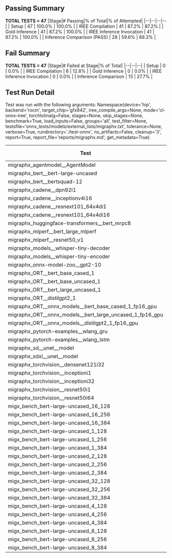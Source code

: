 ## Passing Summary

**TOTAL TESTS = 47**
|Stage|# Passing|% of Total|% of Attempted|
|--|--|--|--|
| Setup | 47 | 100.0% | 100.0% |
| IREE Compilation | 41 | 87.2% | 87.2% |
| Gold Inference | 41 | 87.2% | 100.0% |
| IREE Inference Invocation | 41 | 87.2% | 100.0% |
| Inference Comparison (PASS) | 28 | 59.6% | 68.3% |
## Fail Summary

**TOTAL TESTS = 47**
|Stage|# Failed at Stage|% of Total|
|--|--|--|
| Setup | 0 | 0.0% |
| IREE Compilation | 6 | 12.8% |
| Gold Inference | 0 | 0.0% |
| IREE Inference Invocation | 0 | 0.0% |
| Inference Comparison | 13 | 27.7% |
## Test Run Detail
Test was run with the following arguments:
Namespace(device='hip', backend='rocm', target_chip='gfx942', iree_compile_args=None, mode='cl-onnx-iree', torchtolinalg=False, stages=None, skip_stages=None, benchmark=True, load_inputs=False, groups='all', test_filter=None, testsfile='onnx_tests/models/external_lists/migraphx.txt', tolerance=None, verbose=True, rundirectory='./test-onnx', no_artifacts=False, cleanup='3', report=True, report_file='reports/migraphx.md', get_metadata=True)

| Test | Exit Status | Mean Benchmark Time (ms) | Notes |
|--|--|--|--|
| migraphx_agentmodel__AgentModel | compilation | None | |
| migraphx_bert__bert-large-uncased | PASS | 19.4052077907448 | |
| migraphx_bert__bertsquad-12 | compilation | None | |
| migraphx_cadene__dpn92i1 | Numerics | 42.45939111569896 | |
| migraphx_cadene__inceptionv4i16 | PASS | 149.34534120062986 | |
| migraphx_cadene__resnext101_64x4di1 | Numerics | 114.1818405335976 | |
| migraphx_cadene__resnext101_64x4di16 | Numerics | 370.2828465805699 | |
| migraphx_huggingface-transformers__bert_mrpc8 | PASS | 7.380122987128662 | |
| migraphx_mlperf__bert_large_mlperf | Numerics | 23.489079122535056 | |
| migraphx_mlperf__resnet50_v1 | compilation | None | |
| migraphx_models__whisper-tiny-decoder | PASS | 34.69952729841073 | |
| migraphx_models__whisper-tiny-encoder | Numerics | 145.8738423573474 | |
| migraphx_onnx-model-zoo__gpt2-10 | compilation | None | |
| migraphx_ORT__bert_base_cased_1 | PASS | 111.5104772357477 | |
| migraphx_ORT__bert_base_uncased_1 | PASS | 100.89081186535101 | |
| migraphx_ORT__bert_large_uncased_1 | PASS | 500.4231253017981 | |
| migraphx_ORT__distilgpt2_1 | PASS | 54.01244353598509 | |
| migraphx_ORT__onnx_models__bert_base_cased_1_fp16_gpu | Numerics | 63.32393315140947 | |
| migraphx_ORT__onnx_models__bert_large_uncased_1_fp16_gpu | Numerics | 296.7436285689473 | |
| migraphx_ORT__onnx_models__distilgpt2_1_fp16_gpu | Numerics | 32.209065340628676 | |
| migraphx_pytorch-examples__wlang_gru | PASS | 16.073342182983954 | |
| migraphx_pytorch-examples__wlang_lstm | PASS | 6.095102573414155 | |
| migraphx_sd__unet__model | import_model | None | |
| migraphx_sdxl__unet__model | import_model | None | |
| migraphx_torchvision__densenet121i32 | Numerics | 76.60630655785401 | |
| migraphx_torchvision__inceptioni1 | PASS | 39.69744883512181 | |
| migraphx_torchvision__inceptioni32 | PASS | 100.24145857564038 | |
| migraphx_torchvision__resnet50i1 | Numerics | 11.321204031006461 | |
| migraphx_torchvision__resnet50i64 | Numerics | 193.87476631285003 | |
| migx_bench_bert-large-uncased_16_128 | PASS | 38.40308734733197 | |
| migx_bench_bert-large-uncased_16_256 | PASS | 60.28613221779879 | |
| migx_bench_bert-large-uncased_16_384 | Numerics | 82.20959256437641 | |
| migx_bench_bert-large-uncased_1_128 | PASS | 13.046409325375231 | |
| migx_bench_bert-large-uncased_1_256 | PASS | 13.340917817147085 | |
| migx_bench_bert-large-uncased_1_384 | PASS | 19.508350657782067 | |
| migx_bench_bert-large-uncased_2_128 | PASS | 12.601673785996221 | |
| migx_bench_bert-large-uncased_2_256 | PASS | 13.277948971650323 | |
| migx_bench_bert-large-uncased_2_384 | PASS | 21.95919064494471 | |
| migx_bench_bert-large-uncased_32_128 | PASS | 73.50830325546364 | |
| migx_bench_bert-large-uncased_32_256 | PASS | 115.76298942478995 | |
| migx_bench_bert-large-uncased_32_384 | Numerics | 165.14010940833637 | |
| migx_bench_bert-large-uncased_4_128 | PASS | 14.465710477662732 | |
| migx_bench_bert-large-uncased_4_256 | PASS | 18.286383726721645 | |
| migx_bench_bert-large-uncased_4_384 | PASS | 27.44892623442679 | |
| migx_bench_bert-large-uncased_8_128 | PASS | 20.811863325755386 | |
| migx_bench_bert-large-uncased_8_256 | PASS | 30.762433830270727 | |
| migx_bench_bert-large-uncased_8_384 | PASS | 45.06430112329932 | |
